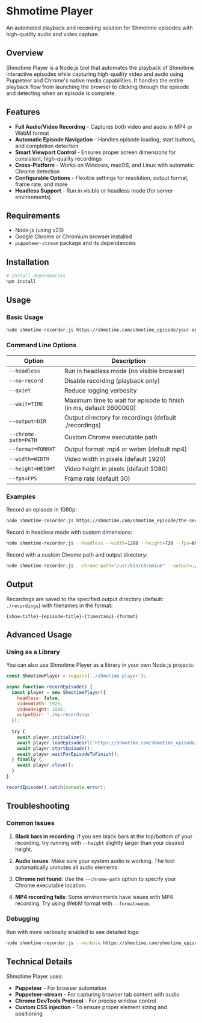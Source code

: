 # Shmotime Player

An automated playback and recording solution for Shmotime episodes with high-quality audio and video capture.

## Overview

Shmotime Player is a Node.js tool that automates the playback of Shmotime interactive episodes while capturing high-quality video and audio using Puppeteer and Chrome's native media capabilities. It handles the entire playback flow from launching the browser to clicking through the episode and detecting when an episode is complete.

## Features

- **Full Audio/Video Recording** - Captures both video and audio in MP4 or WebM format
- **Automatic Episode Navigation** - Handles episode loading, start buttons, and completion detection
- **Smart Viewport Control** - Ensures proper screen dimensions for consistent, high-quality recordings
- **Cross-Platform** - Works on Windows, macOS, and Linux with automatic Chrome detection
- **Configurable Options** - Flexible settings for resolution, output format, frame rate, and more
- **Headless Support** - Run in visible or headless mode (for server environments)

## Requirements

- Node.js (using v23)
- Google Chrome or Chromium browser installed
- `puppeteer-stream` package and its dependencies

## Installation

```bash
# Install dependencies
npm install
```

## Usage

### Basic Usage

```bash
node shmotime-recorder.js https://shmotime.com/shmotime_episode/your-episode-url/
```

### Command Line Options

| Option | Description |
|--------|-------------|
| `--headless` | Run in headless mode (no visible browser) |
| `--no-record` | Disable recording (playback only) |
| `--quiet` | Reduce logging verbosity |
| `--wait=TIME` | Maximum time to wait for episode to finish (in ms, default 3600000) |
| `--output=DIR` | Output directory for recordings (default ./recordings) |
| `--chrome-path=PATH` | Custom Chrome executable path |
| `--format=FORMAT` | Output format: mp4 or webm (default mp4) |
| `--width=WIDTH` | Video width in pixels (default 1920) |
| `--height=HEIGHT` | Video height in pixels (default 1080) |
| `--fps=FPS` | Frame rate (default 30) |

### Examples

Record an episode in 1080p:
```bash
node shmotime-recorder.js https://shmotime.com/shmotime_episode/the-security-sentinel/
```

Record in headless mode with custom dimensions:
```bash
node shmotime-recorder.js --headless --width=1280 --height=720 --fps=60 https://shmotime.com/shmotime_episode/your-episode/
```

Record with a custom Chrome path and output directory:
```bash
node shmotime-recorder.js --chrome-path="/usr/bin/chromium" --output=./my-recordings https://shmotime.com/shmotime_episode/your-episode/
```

## Output

Recordings are saved to the specified output directory (default: `./recordings`) with filenames in the format:
```
{show-title}-{episode-title}-{timestamp}.{format}
```

## Advanced Usage

### Using as a Library

You can also use Shmotime Player as a library in your own Node.js projects:

```javascript
const ShmotimePlayer = require('./shmotime-player');

async function recordEpisode() {
  const player = new ShmotimePlayer({
    headless: false,
    videoWidth: 1920,
    videoHeight: 1080,
    outputDir: './my-recordings'
  });
  
  try {
    await player.initialize();
    await player.loadEpisodeUrl('https://shmotime.com/shmotime_episode/your-episode/');
    await player.startEpisode();
    await player.waitForEpisodeToFinish();
  } finally {
    await player.close();
  }
}

recordEpisode().catch(console.error);
```

## Troubleshooting

### Common Issues

1. **Black bars in recording**: If you see black bars at the top/bottom of your recording, try running with `--height` slightly larger than your desired height.

2. **Audio issues**: Make sure your system audio is working. The tool automatically unmutes all audio elements.

3. **Chrome not found**: Use the `--chrome-path` option to specify your Chrome executable location.

4. **MP4 recording fails**: Some environments have issues with MP4 recording. Try using WebM format with `--format=webm`.

### Debugging

Run with more verbosity enabled to see detailed logs:

```bash
node shmotime-recorder.js --verbose https://shmotime.com/shmotime_episode/your-episode/
```

## Technical Details

Shmotime Player uses:
- **Puppeteer** - For browser automation
- **Puppeteer-stream** - For capturing browser tab content with audio
- **Chrome DevTools Protocol** - For precise window control
- **Custom CSS injection** - To ensure proper element sizing and positioning
